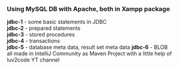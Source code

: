### Using MySQL DB with Apache, both in Xampp package

**jdbc-1** - some basic statements in JDBC \
**jdbc-2** - prepared statements\
**jdbc-3** - stored procedures\
**jdbc-4** - transactions\
**jdbc-5** - database meta data, result set meta data
**jdbc-6** - BLOB
\
all made in IntelliJ Community as Maven Project with a little help of luv2code YT channel